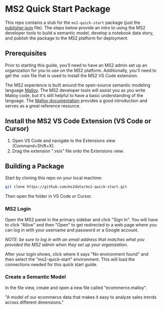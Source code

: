 # MS2 Quick Start Package

This repo contains a stub for the `ms2-quick-start` package (just the [publisher.json](publisher.json) file). The steps below provide an intro to using the MS2 developer tools to build a semantic model, develop a notebook data story, and publish the package to the MS2 platform for deployment.

## Prerequisites

Prior to starting this guide, you'll need to have an MS2 admin set up an organization for you to use on the MS2 platform. Additionally, you'll need to get the .vsix file that is used to install the MS2 VS Code extension.

The MS2 experience is built around the open-source semantic modeling language [Malloy](https://www.malloydata.dev/). The MS2 developer tools will assist you as you write Malloy code, but it's still helpful to have a basic understanding of the language. The [Malloy documentation](https://docs.malloydata.dev/documentation/) provides a good introduction and serves as a great reference resource.

## Install the MS2 VS Code Extension (VS Code or Cursor)

1. Open VS Code and navigate to the Extensions view (Command+Shift+X).
2. Drag the extension ".vsix" file onto the Extensions view.

## Building a Package

Start by cloning this repo on your local machine:

```bash
git clone https://github.com/ms2data/ms2-quick-start.git
```

Then open the folder in VS Code or Cursor.

### MS2 Login

Open the MS2 panel in the primary sidebar and click "Sign In". You will have to click "Allow" and then "Open" to get redirected to a web page where you can log in with your username and password or a Google account.

*NOTE: be sure to log in with an email address that matches what you provided the MS2 admin when they set up your organization.*

After your login shows, click where it says "No environment found" and then select the "ms2-quick-start" environment. This will load the connections needed for this quick start guide.

### Create a Semantic Model

In the file view, create and open a new file called "ecommerce.malloy".


"A model of our ecommerce data that makes it easy to analyze sales trends across different dimensions."

